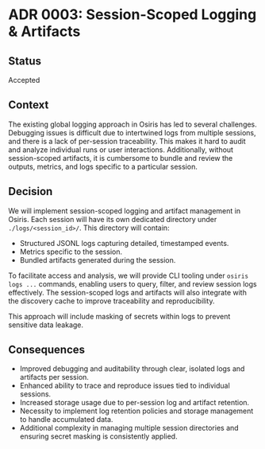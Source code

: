# ADR 0003: Session-Scoped Logging & Artifacts

## Status
Accepted

## Context
The existing global logging approach in Osiris has led to several challenges. Debugging issues is difficult due to intertwined logs from multiple sessions, and there is a lack of per-session traceability. This makes it hard to audit and analyze individual runs or user interactions. Additionally, without session-scoped artifacts, it is cumbersome to bundle and review the outputs, metrics, and logs specific to a particular session.

## Decision
We will implement session-scoped logging and artifact management in Osiris. Each session will have its own dedicated directory under `./logs/<session_id>/`. This directory will contain:

- Structured JSONL logs capturing detailed, timestamped events.
- Metrics specific to the session.
- Bundled artifacts generated during the session.

To facilitate access and analysis, we will provide CLI tooling under `osiris logs ...` commands, enabling users to query, filter, and review session logs effectively. The session-scoped logs and artifacts will also integrate with the discovery cache to improve traceability and reproducibility.

This approach will include masking of secrets within logs to prevent sensitive data leakage.

## Consequences
- Improved debugging and auditability through clear, isolated logs and artifacts per session.
- Enhanced ability to trace and reproduce issues tied to individual sessions.
- Increased storage usage due to per-session log and artifact retention.
- Necessity to implement log retention policies and storage management to handle accumulated data.
- Additional complexity in managing multiple session directories and ensuring secret masking is consistently applied.
